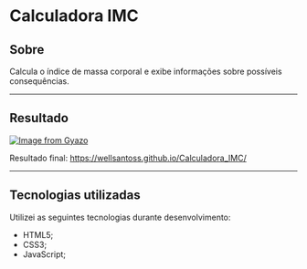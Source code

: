 # Calculadora IMC

## Sobre
Calcula o índice de massa corporal e exibe informações sobre possíveis consequências.

---

## Resultado
[![Image from Gyazo](https://i.gyazo.com/494b86283570e676b3cac97bff244986.png)](https://gyazo.com/494b86283570e676b3cac97bff244986)

Resultado final: https://wellsantoss.github.io/Calculadora_IMC/

---

## Tecnologias utilizadas
Utilizei as seguintes tecnologias durante desenvolvimento:
- HTML5;
- CSS3;
- JavaScript;
